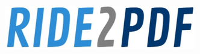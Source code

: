 <p align="center">
  <a href="https://limonte.github.io/sweetalert2/">
    <img src="/site/img/ride2pdf_logo.jpg" alt="SweetAlert2">
  </a>
</p>

<br>
